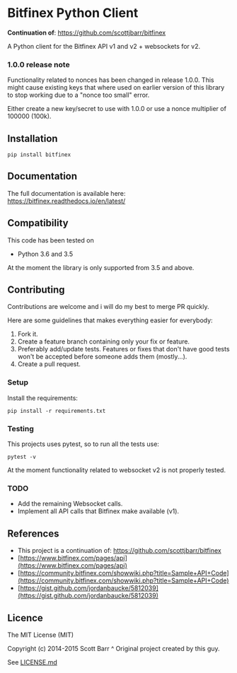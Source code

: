 # Bitfinex Python Client

**Continuation of**: https://github.com/scottjbarr/bitfinex

A Python client for the Bitfinex API v1 and v2 + websockets for v2.

### 1.0.0 release note

Functionality related to nonces has been changed in release 1.0.0. This
might cause existing keys that where used on earlier version of this library
to stop working due to a "nonce too small" error.

Either create a new key/secret to use with 1.0.0 or use a nonce multiplier of
100000 (100k).

## Installation

    pip install bitfinex

## Documentation

The full documentation is available here:
https://bitfinex.readthedocs.io/en/latest/

## Compatibility

This code has been tested on

- Python 3.6 and 3.5

At the moment the library is only supported from 3.5 and above.


## Contributing

Contributions are welcome and i will do my best to merge PR quickly.

Here are some guidelines that makes everything easier for everybody:

1. Fork it.
1. Create a feature branch containing only your fix or feature.
1. Preferably add/update tests. Features or fixes that don't have good tests
   won't be accepted before someone adds them (mostly...).
1. Create a pull request.

### Setup

Install the requirements:

    pip install -r requirements.txt

### Testing

This projects uses pytest, so to run all the tests use:

    pytest -v

At the moment functionality related to websocket v2 is not properly tested.

### TODO

- Add the remaining Websocket calls.
- Implement all API calls that Bitfinex make available (v1).

## References

- This project is a continuation of: https://github.com/scottjbarr/bitfinex
- [https://www.bitfinex.com/pages/api](https://www.bitfinex.com/pages/api)
- [https://community.bitfinex.com/showwiki.php?title=Sample+API+Code](https://community.bitfinex.com/showwiki.php?title=Sample+API+Code)
- [https://gist.github.com/jordanbaucke/5812039](https://gist.github.com/jordanbaucke/5812039)

## Licence

The MIT License (MIT)

Copyright (c) 2014-2015 Scott Barr
^ Original project created by this guy.

See [LICENSE.md](LICENSE.md)
